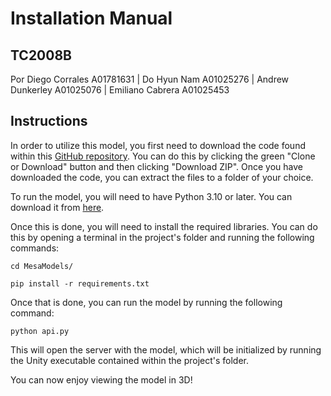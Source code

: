 # Installation Manual
## TC2008B
Por Diego Corrales A01781631 | Do Hyun Nam A01025276 | Andrew Dunkerley A01025076 | Emiliano Cabrera A01025453
## Instructions
In order to utilize this model, you first need to download the code found within this [GitHub repository](https://github.com/Cabrera-git/Multiagentes-project). You can do this by clicking the green "Clone or Download" button and then clicking "Download ZIP". Once you have downloaded the code, you can extract the files to a folder of your choice.

To run the model, you will need to have Python 3.10 or later. You can download it from [here](https://www.python.org/downloads/).

Once this is done, you will need to install the required libraries. You can do this by opening a terminal in the project's folder and running the following commands:

```cd MesaModels/```

```pip install -r requirements.txt```

Once that is done, you can run the model by running the following command:

```python api.py```

This will open the server with the model, which will be initialized by running the Unity executable contained within the project's folder.

You can now enjoy viewing the model in 3D!